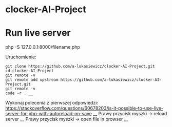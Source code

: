 # clocker-AI-Project

# Run live server 
php -S 127.0.0.1:8000/filename.php

Uruchomienie:
```
git clone https://github.com/a-lukasiewicz/clocker-AI-Project.git
cd clocker-AI-Project
git remote -v
git remote add upstream https://github.com/a-lukasiewicz/clocker-AI-Project.git
git remote -v
code -r . __
``` 
Wykonaj polecenia z pierwszej odpowiedzi: https://stackoverflow.com/questions/60678203/is-it-possible-to-use-live-server-for-php-with-autoreload-on-save __
Prawy przycisk myszki -> reload server __
Prawy przycisk myszki -> open file in browser __
